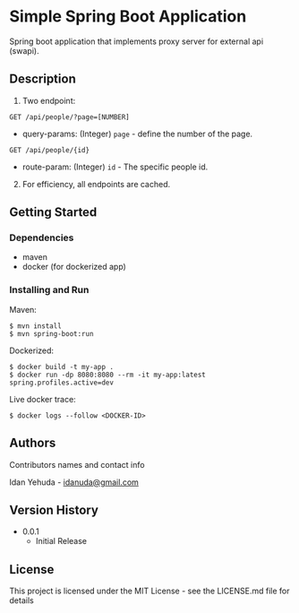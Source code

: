 # Simple Spring Boot Application

Spring boot application that implements proxy server for external api (swapi).

## Description

1. Two endpoint:
  
`GET /api/people/?page=[NUMBER]`
   * query-params: (Integer) `page` - define the number of the page.
     
`GET /api/people/{id}`
* route-param: (Integer) `id` - The specific people id.
     
2. For efficiency, all endpoints are cached.

## Getting Started

### Dependencies

* maven
* docker (for dockerized app)

### Installing and Run

Maven: 
```
$ mvn install
$ mvn spring-boot:run
```

Dockerized: 
```
$ docker build -t my-app .
$ docker run -dp 8080:8080 --rm -it my-app:latest spring.profiles.active=dev
```
Live docker trace:
```
$ docker logs --follow <DOCKER-ID>
```

## Authors

Contributors names and contact info

Idan Yehuda - idanuda@gmail.com

## Version History

* 0.0.1
    * Initial Release

## License

This project is licensed under the MIT License - see the LICENSE.md file for details

